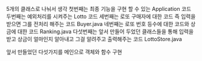 5개의 클래스로 나눠서 생각
첫번째는 최종 기능을 구현 할 수 있는 Application 코드
두번째는 예외처리를 시켜주는 Lotto 코드
세번째는 로또 구매자에 대한 코드 즉 입력을 받으면 그를 전처리 해주는 코드 Buyer.java
네번째는 로또 번호 등수에 대한 코드와 상금에 대한 코드 Ranking.java
다섯번째는 앞서 만들어 두었던 클래스들을 통해 입력을 받고 상금이 얼마인지 알아내고 그걸 알려주고 출력해주는 코드 LottoStore.java

앞서 만들었던 다섯가지를 메인으로 객체와 함수 구현
